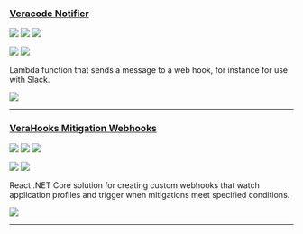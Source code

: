 ### [Veracode Notifier](https://github.com/ctcampbell/veracode-notifier)

![](https://img.shields.io/github/stars/ctcampbell/veracode-notifier.svg?style=social)
![](https://img.shields.io/github/forks/ctcampbell/veracode-notifier.svg?style=social)
![](https://img.shields.io/github/watchers/ctcampbell/veracode-notifier.svg?style=social)

![](https://img.shields.io/github/languages/top/ctcampbell/veracode-notifier)
![](https://img.shields.io/github/contributors/ctcampbell/veracode-notifier)

Lambda function that sends a message to a web hook, for instance for use with Slack.

[![](https://img.shields.io/github/followers/ctcampbell?label=ctcampbell&style=social)](https://github/ctcampbell)

---
### [VeraHooks Mitigation Webhooks](https://github.com/sebcoles/VeraHooks)

![](https://img.shields.io/github/stars/sebcoles/VeraHooks.svg?style=social)
![](https://img.shields.io/github/forks/sebcoles/VeraHooks.svg?style=social)
![](https://img.shields.io/github/watchers/sebcoles/VeraHooks.svg?style=social)

![](https://img.shields.io/github/languages/top/sebcoles/VeraHooks)
![](https://img.shields.io/github/contributors/sebcoles/VeraHooks)

React .NET Core solution for creating custom webhooks that watch application profiles and trigger when mitigations meet specified conditions.

[![](https://img.shields.io/github/followers/sebcoles?label=sebcoles&style=social)](https://github/sebcoles)

---
